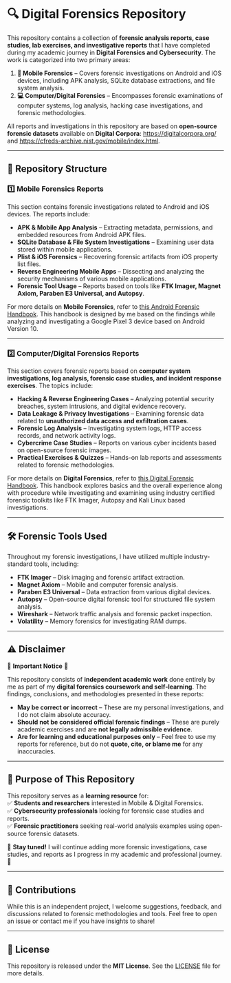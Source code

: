 # 🔍 Digital Forensics Repository  

This repository contains a collection of **forensic analysis reports, case studies, lab exercises, and investigative reports** that I have completed during my academic journey in **Digital Forensics and Cybersecurity**. The work is categorized into two primary areas:  

1. **📱 Mobile Forensics** – Covers forensic investigations on Android and iOS devices, including APK analysis, SQLite database extractions, and file system analysis.  
2. **💻 Computer/Digital Forensics** – Encompasses forensic examinations of computer systems, log analysis, hacking case investigations, and forensic methodologies.  

All reports and investigations in this repository are based on **open-source forensic datasets** available on **Digital Corpora**: https://digitalcorpora.org/ and https://cfreds-archive.nist.gov/mobile/index.html.  

---

## 📂 Repository Structure  

### **1️⃣ Mobile Forensics Reports**  
This section contains forensic investigations related to Android and iOS devices. The reports include:  
- **APK & Mobile App Analysis** – Extracting metadata, permissions, and embedded resources from Android APK files.  
- **SQLite Database & File System Investigations** – Examining user data stored within mobile applications.  
- **Plist & iOS Forensics** – Recovering forensic artifacts from iOS property list files.  
- **Reverse Engineering Mobile Apps** – Dissecting and analyzing the security mechanisms of various mobile applications.  
- **Forensic Tool Usage** – Reports based on tools like **FTK Imager, Magnet Axiom, Paraben E3 Universal, and Autopsy**.  

For more details on **Mobile Forensics**, refer to [this Android Forensic Handbook](https://github.com/frankwxu/digital-forensics-lab/blob/main/papers/books/). This handbook is designed by me based on the findings while analyzing and investigating a Google Pixel 3 device based on Android Version 10.

---

### **2️⃣ Computer/Digital Forensics Reports**  
This section covers forensic reports based on **computer system investigations, log analysis, forensic case studies, and incident response exercises**. The topics include:  
- **Hacking & Reverse Engineering Cases** – Analyzing potential security breaches, system intrusions, and digital evidence recovery.  
- **Data Leakage & Privacy Investigations** – Examining forensic data related to **unauthorized data access and exfiltration cases**.  
- **Forensic Log Analysis** – Investigating system logs, HTTP access records, and network activity logs.  
- **Cybercrime Case Studies** – Reports on various cyber incidents based on open-source forensic images.  
- **Practical Exercises & Quizzes** – Hands-on lab reports and assessments related to forensic methodologies.  

For more details on **Digital Forensics**, refer to [this Digital Forensic Handbook](./[Digital_Forensics](https://github.com/frankwxu/digital-forensics-lab/tree/main/papers/books)). This handbook explores basics and the overall experience along with procedure while investigating and examining using industry certified forensic toolkits like FTK Imager, Autopsy and Kali Linux based investigations.

---

## 🛠 Forensic Tools Used  
Throughout my forensic investigations, I have utilized multiple industry-standard tools, including:  
- **FTK Imager** – Disk imaging and forensic artifact extraction.  
- **Magnet Axiom** – Mobile and computer forensic analysis.  
- **Paraben E3 Universal** – Data extraction from various digital devices.  
- **Autopsy** – Open-source digital forensic tool for structured file system analysis.  
- **Wireshark** – Network traffic analysis and forensic packet inspection.  
- **Volatility** – Memory forensics for investigating RAM dumps.  

---

## ⚠️ Disclaimer  
🚨 **Important Notice** 🚨  

This repository consists of **independent academic work** done entirely by me as part of my **digital forensics coursework and self-learning**. The findings, conclusions, and methodologies presented in these reports:  
- **May be correct or incorrect** – These are my personal investigations, and I do not claim absolute accuracy.  
- **Should not be considered official forensic findings** – These are purely academic exercises and are **not legally admissible evidence**.  
- **Are for learning and educational purposes only** – Feel free to use my reports for reference, but do not **quote, cite, or blame me** for any inaccuracies.  

---

## 📌 Purpose of This Repository  
This repository serves as a **learning resource** for:  
✅ **Students and researchers** interested in Mobile & Digital Forensics.  
✅ **Cybersecurity professionals** looking for forensic case studies and reports.  
✅ **Forensic practitioners** seeking real-world analysis examples using open-source forensic datasets.  

📢 **Stay tuned!** I will continue adding more forensic investigations, case studies, and reports as I progress in my academic and professional journey. 🚀  

---

## 🤝 Contributions  
While this is an independent project, I welcome suggestions, feedback, and discussions related to forensic methodologies and tools. Feel free to open an issue or contact me if you have insights to share!  

---

## 📜 License  
This repository is released under the **MIT License**. See the [LICENSE](LICENSE) file for more details.
